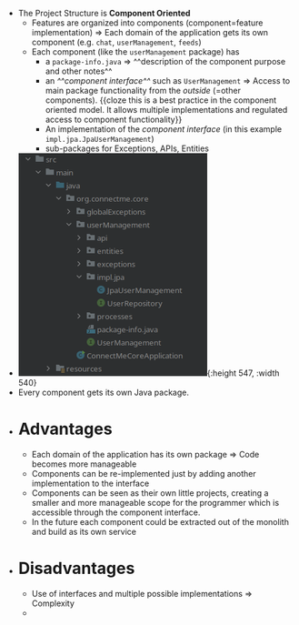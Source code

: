 - The Project Structure is **Component Oriented**
	- Features are organized into components (component=feature implementation) => Each domain of the application gets its own component (e.g. `chat`, `userManagement`, `feeds`)
	- Each component (like the `userManagement` package) has
		- a `package-info.java` => ^^description of the component purpose and other notes^^
		- an _^^component interface^^_ such as `UserManagement` => Access to main package functionality from the _outside_ (=other components). {{cloze this is a best practice in the component oriented model. It allows multiple implementations and regulated access to component functionality}}
		- An implementation of the _component interface_ (in this example `impl.jpa.JpaUserManagement`)
		- sub-packages for Exceptions, APIs, Entities
- ![image.png](../assets/image_1649332547151_0.png){:height 547, :width 540}
- Every component gets its own Java package.
- # Advantages
	- Each domain of the application has its own package => Code becomes more manageable
	- Components can be re-implemented just by adding another implementation to the interface
	- Components can be seen as their own little projects, creating a smaller and more manageable scope for the programmer which is accessible through the component interface.
	- In the future each component could be extracted out of the monolith and build as its own service
- # Disadvantages
	- Use of interfaces and multiple possible implementations => Complexity
	-